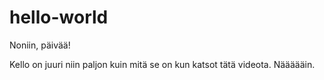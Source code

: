 # hello-world

Noniin, päivää!

Kello on juuri niin paljon kuin mitä se on kun katsot tätä videota. Näääääin.
